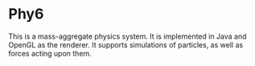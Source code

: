 # Phy6
This is a mass-aggregate physics system.
It is implemented in Java and OpenGL as the renderer. 
It supports simulations of particles, as well as forces acting upon them.
